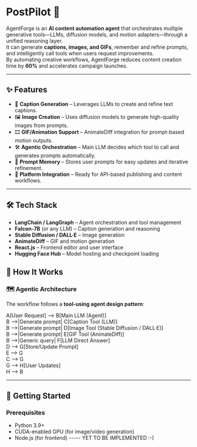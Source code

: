 # PostPilot 🚀

AgentForge is an **AI content automation agent** that orchestrates multiple generative tools—LLMs, diffusion models, and motion adapters—through a unified reasoning layer.  
It can generate **captions, images, and GIFs**, remember and refine prompts, and intelligently call tools when users request improvements.  
By automating creative workflows, AgentForge reduces content creation time by **60%** and accelerates campaign launches.

---

## ✨ Features
- 📝 **Caption Generation** – Leverages LLMs to create and refine text captions.  
- 🖼 **Image Creation** – Uses diffusion models to generate high-quality images from prompts.  
- 🎞 **GIF/Animation Support** – AnimateDiff integration for prompt-based motion outputs.  
- 🛠 **Agentic Orchestration** – Main LLM decides which tool to call and generates prompts automatically.  
- 🔄 **Prompt Memory** – Stores user prompts for easy updates and iterative refinement.  
- 📡 **Platform Integration** – Ready for API-based publishing and content workflows.  

---

## 🛠 Tech Stack
- **LangChain / LangGraph** – Agent orchestration and tool management  
- **Falcon-7B** (or any LLM) – Caption generation and reasoning  
- **Stable Diffusion / DALL·E** – Image generation  
- **AnimateDiff** – GIF and motion generation  
- **React.js** – Frontend editor and user interface  
- **Hugging Face Hub** – Model hosting and checkpoint loading  

## 🧠 How It Works

### 🗺️ Agentic Architecture
The workflow follows a **tool-using agent design pattern**:

A[User Request] --> B[Main LLM (Agent)] <br>
B -->|Generate prompt| C[Caption Tool (LLM)] <br>
B -->|Generate prompt| D[Image Tool (Stable Diffusion / DALL·E)] <br>
B -->|Generate prompt| E[GIF Tool (AnimateDiff)] <br>
B -->|Generic query| F[LLM Direct Answer] <br>
D --> G[Store/Update Prompt] <br>
E --> G <br>
C --> G <br>
G --> H[User Updates] <br>
H --> B <br>

---
## 🚀 Getting Started

### Prerequisites
- Python 3.9+  
- CUDA-enabled GPU (for image/video generation)  
- Node.js (for frontend) ----- YET TO BE IMPLEMENTED :-)
